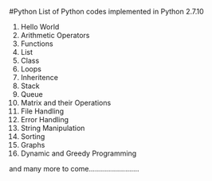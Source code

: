 #Python
List of Python codes implemented in Python 2.7.10
<ol>
<li>Hello World</li>
<li>Arithmetic Operators</li>
<li>Functions</li>
<li>List</li>
<li>Class</li>
<li>Loops</li>
<li>Inheritence</li>
<li>Stack</li>
<li>Queue</li>
<li>Matrix and their Operations</li>
<li>File Handling</li>
<li>Error Handling</li>
<li>String Manipulation</li>
<li>Sorting</li>
<li>Graphs</li>
<li>Dynamic and Greedy Programming</li>
</ol>
and many more to come.........................

